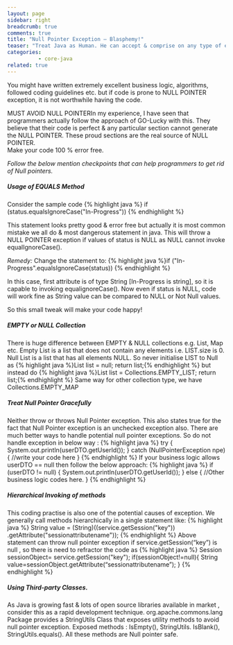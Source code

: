```yaml
---
layout: page
sidebar: right
breadcrumb: true
comments: true
title: "Null Pointer Exception – Blasphemy!"
teaser: "Treat Java as Human. He can accept & comprise on any type of exceptions but “NULL POINTER EXCEPITON” is a SIN."
categories:
          - core-java
related: true
---
```

You might have written extremely excellent business logic, algorithms, followed coding guidelines etc. but if code is prone to NULL POINTER exception, it is not worthwhile having the code.

MUST AVOID NULL POINTERIn my experience, I have seen that programmers actually follow the approach of GO-Lucky with this. They believe that their code is perfect & any particular section cannot generate the NULL POINTER.  These proud sections are the real source of NULL POINTER.  
Make your code 100 % error free.

<em>Follow the below mention checkpoints that can help programmers to get rid of Null pointers. </em>

##### Usage of EQUALS Method
Consider the sample code
{% highlight java %}
if (status.equalsIgnoreCase("In-Progress"))
{% endhighlight %}

This statement looks pretty good & error free but actually it is most common mistake we all do & most dangerous statement in java.
This will throw a NULL POINTER exception if values of status is NULL as NULL cannot invoke equalIgnoreCase().

<em>Remedy:</em>
Change the statement to:
{% highlight java %}if ("In-Progress".equalsIgnoreCase(status)) {% endhighlight %}

In this case, first attribute is of type String [In-Progress is string], so it is capable to invoking equalignoreCase(). Now even if status is NULL, code will work fine as String value can be compared to NULL or Not Null values.

So this small tweak will make your code happy!

##### EMPTY or NULL Collection
There is huge difference between EMPTY & NULL collections e.g. List, Map etc. Empty List is a list that does not contain any elements i.e. LIST.size is 0. Null List is a list that has all elements NULL. So never initialise LIST to Null as
{% highlight java %}List list = null; return list;{% endhighlight %}
but instead do
{% highlight java %}List list = Collections.EMPTY_LIST; return list;{% endhighlight %}
Same way for other collection type, we have Collections.EMPTY_MAP

##### Treat Null Pointer Gracefully

Neither throw or throws Null Pointer exception.  This also states true for the fact that Null Pointer exception is an unchecked exception also. There are much better ways to handle potential null pointer exceptions.
So do not handle exception in below way :
{% highlight java %}
try {
      System.out.println(userDTO.getUserId());
    }
catch (NullPointerException npe)
{  //write your code here }
{% endhighlight %}
If your business logic allows userDTO == null then follow the below approach:
{% highlight java %}
if (userDTO != null) {
  System.out.println(userDTO.getUserId());
}
else {
//Other business logic codes here.
}
{% endhighlight %}

##### Hierarchical Invoking of methods
This coding practise is also one of the potential causes of exception. We generally call methods hierarchically in a single statement like:
{% highlight java %}
String value = (String)((service.getSession("key"))
                      .getAttribute("sessionattributename"));
{% endhighlight %}
Above statement can throw null pointer exception if service.getSession(“key”) is null , so there is need to refractor the code as
{% highlight java %}
Session sessionObject= service.getSession("key");
if(sessionObject!=null){
  String value=sessionObject.getAttribute(“sessionattributename”);
}
{% endhighlight %}

##### Using Third-party Classes.
As Java is growing fast & lots of open source libraries available in market , consider this as a rapid development technique.
org.apache.commons.lang Package provides a StringUtils Class that exposes utility methods to avoid null pointer exception.
Exposed methods : IsEmpty(), StringUtils. IsBlank(), StringUtils.equals().
All these methods are Null pointer safe.
